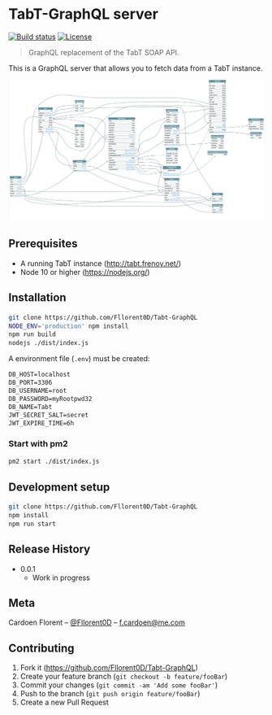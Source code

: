 # TabT-GraphQL server

[![Build status][build-badge]][build-url]
[![License][license-badge]][license-url]

> GraphQL replacement of the TabT SOAP API.

This is a GraphQL server that allows you to fetch data from a TabT instance.

![](voyager.png)

## Prerequisites

- A running TabT instance (http://tabt.frenoy.net/)
- Node 10 or higher (https://nodejs.org/)

## Installation

```sh
git clone https://github.com/Fllorent0D/Tabt-GraphQL
NODE_ENV='production' npm install
npm run build
nodejs ./dist/index.js
```

A environment file (```.env```) must be created:

```dotenv
DB_HOST=localhost
DB_PORT=3306
DB_USERNAME=root
DB_PASSWORD=myRootpwd32
DB_NAME=Tabt
JWT_SECRET_SALT=secret
JWT_EXPIRE_TIME=6h
```

### Start with pm2

```sh
pm2 start ./dist/index.js
```

## Development setup

```sh
git clone https://github.com/Fllorent0D/Tabt-GraphQL
npm install
npm run start
```

## Release History

* 0.0.1
    * Work in progress

## Meta

Cardoen Florent – [@Fllorent0D](https://twitter.com/fllorent0D) – f.cardoen@me.com

## Contributing

1. Fork it (<https://github.com/Fllorent0D/Tabt-GraphQL>)
2. Create your feature branch (`git checkout -b feature/fooBar`)
3. Commit your changes (`git commit -am 'Add some fooBar'`)
4. Push to the branch (`git push origin feature/fooBar`)
5. Create a new Pull Request

[build-badge]: https://github.com/Fllorent0D/Tabt-GraphQL/workflows/Build/badge.svg
[build-url]: https://github.com/Fllorent0D/Tabt-GraphQL/actions?query=workflow%3A%22Build+and+deploy+staging%22
[license-badge]: https://img.shields.io/badge/License-GPL--3-blue.svg?style=flat
[license-url]: LICENSE